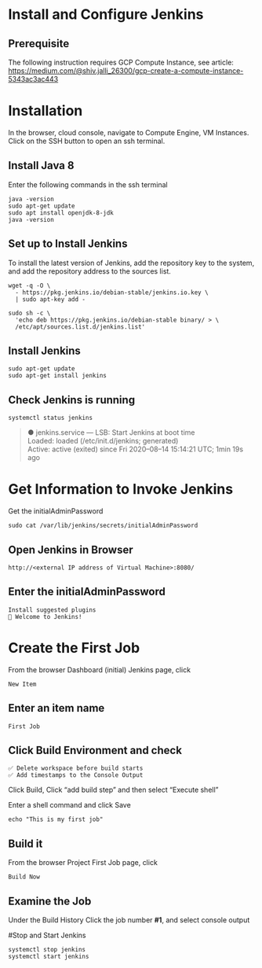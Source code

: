 # Install and Configure Jenkins

## Prerequisite
The following instruction requires GCP Compute Instance, see article: https://medium.com/@shiv.jalli_26300/gcp-create-a-compute-instance-5343ac3ac443

# Installation
In the browser, cloud console, navigate to Compute Engine, VM Instances. Click on the SSH button to open an ssh terminal.

## Install Java 8
Enter the following commands in the ssh terminal
```
java -version
sudo apt-get update
sudo apt install openjdk-8-jdk
java -version
```
## Set up to Install Jenkins
To install the latest version of Jenkins, add the repository key to the system, and add the repository address to the sources list.
```
wget -q -O \
  - https://pkg.jenkins.io/debian-stable/jenkins.io.key \
  | sudo apt-key add -
```
```
sudo sh -c \
  'echo deb https://pkg.jenkins.io/debian-stable binary/ > \
  /etc/apt/sources.list.d/jenkins.list'
```
## Install Jenkins
```
sudo apt-get update
sudo apt-get install jenkins
```
## Check Jenkins is running
```
systemctl status jenkins
```
>● jenkins.service — LSB: Start Jenkins at boot time <br />
Loaded: loaded (/etc/init.d/jenkins; generated) <br />
Active: active (exited) since Fri 2020–08–14 15:14:21 UTC; 1min 19s ago <br />

# Get Information to Invoke Jenkins

Get the initialAdminPassword
```
sudo cat /var/lib/jenkins/secrets/initialAdminPassword
```
## Open Jenkins in Browser
```
http://<external IP address of Virtual Machine>:8080/
```

## Enter the initialAdminPassword
```Enter new username, password details
Install suggested plugins
👏 Welcome to Jenkins!
```

# Create the First Job
From the browser Dashboard (initial) Jenkins page, click

```
New Item
```

## Enter an item name
```
First Job
```

## Click Build Environment and check
```
✅ Delete workspace before build starts
✅ Add timestamps to the Console Output
```
Click Build, Click “add build step” and then select “Execute shell”

Enter a shell command and click Save

```
echo "This is my first job"
```

## Build it
From the browser Project First Job page, click

```
Build Now
```

## Examine the Job
Under the Build History Click the job number <b>#1</b>, and select console output

#Stop and Start Jenkins
```
systemctl stop jenkins
systemctl start jenkins
```
